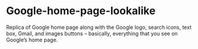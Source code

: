# Google-home-page-lookalike

Replica of Google home page along with the Google logo, search icons, text box, Gmail, and images buttons – basically, everything that you see on Google’s home page. 
